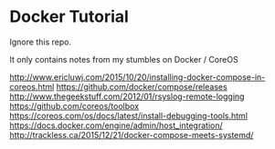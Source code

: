 # Docker Tutorial

Ignore this repo.

It only contains notes from my stumbles on Docker / CoreOS



http://www.ericluwj.com/2015/10/20/installing-docker-compose-in-coreos.html
https://github.com/docker/compose/releases
http://www.thegeekstuff.com/2012/01/rsyslog-remote-logging
https://github.com/coreos/toolbox
https://coreos.com/os/docs/latest/install-debugging-tools.html
https://docs.docker.com/engine/admin/host_integration/
http://trackless.ca/2015/12/21/docker-compose-meets-systemd/
